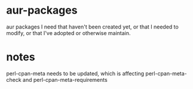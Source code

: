 aur-packages
============

aur packages I need that haven't been created yet, or that I needed to modify,
or that I've adopted or otherwise maintain.

notes
=====

perl-cpan-meta needs to be updated, which is affecting perl-cpan-meta-check and perl-cpan-meta-requirements

